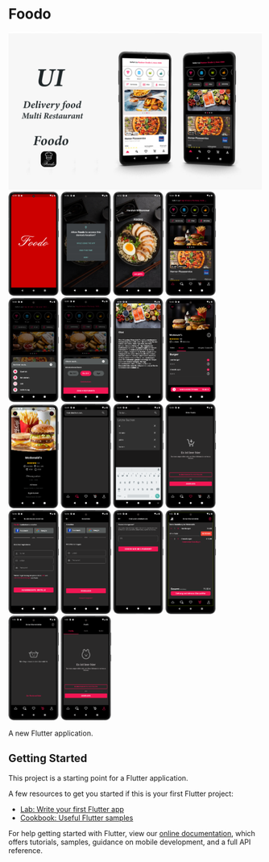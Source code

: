 # Foodo

<img src="assets/App/Foodo_App.png" width="900">
<img src="assets/App/1.png" width="100">
<img src="assets/App/2.png" width="100">
<img src="assets/App/3.png" width="100">
<img src="assets/App/4.png" width="100">
<img src="assets/App/5.png" width="100">
<img src="assets/App/6.png" width="100">
<img src="assets/App/7.png" width="100">
<img src="assets/App/8.png" width="100">
<img src="assets/App/9.png" width="100">
<img src="assets/App/10.png" width="100">
<img src="assets/App/11.png" width="100">
<img src="assets/App/12.png" width="100">
<img src="assets/App/13.png" width="100">
<img src="assets/App/14.png" width="100">
<img src="assets/App/15.png" width="100">
<img src="assets/App/16.png" width="100">
<img src="assets/App/17.png" width="100">
<img src="assets/App/18.png" width="100">

A new Flutter application.

## Getting Started

This project is a starting point for a Flutter application.

A few resources to get you started if this is your first Flutter project:

- [Lab: Write your first Flutter app](https://flutter.dev/docs/get-started/codelab)
- [Cookbook: Useful Flutter samples](https://flutter.dev/docs/cookbook)

For help getting started with Flutter, view our
[online documentation](https://flutter.dev/docs), which offers tutorials,
samples, guidance on mobile development, and a full API reference.
